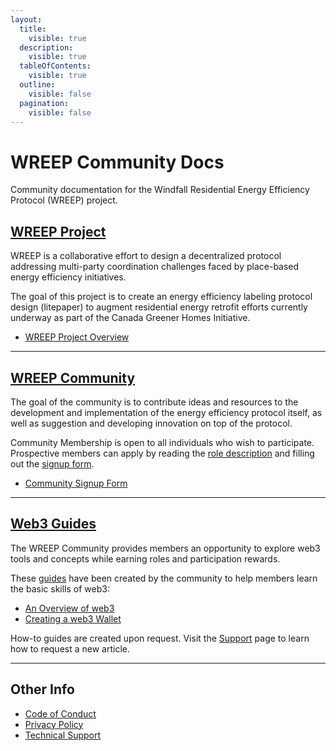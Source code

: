 ```yaml
---
layout:
  title:
    visible: true
  description:
    visible: true
  tableOfContents:
    visible: true
  outline:
    visible: false
  pagination:
    visible: false
---
```


# WREEP Community Docs

Community documentation for the Windfall Residential Energy Efficiency Protocol (WREEP) project.

## [WREEP Project](project.md)

WREEP is a collaborative effort to design a decentralized protocol addressing multi-party coordination challenges faced by place-based energy efficiency initiatives.

The goal of this project is to create an energy efficiency labeling protocol design (litepaper) to augment residential energy retrofit efforts currently underway as part of the Canada Greener Homes Initiative.

* [WREEP Project Overview](project.md)

---

## [WREEP Community](community/)

The goal of the community is to contribute ideas and resources to the development and implementation of the energy efficiency protocol itself, as well as suggestion and developing innovation on top of the protocol.

Community Membership is open to all individuals who wish to participate. Prospective members can apply by reading the [role description](community/roles.md) and filling out the [signup form](https://wreep.deform.cc/community-signup/).

* [Community Signup Form](https://wreep.deform.cc/community-signup/)

---

## [Web3 Guides](guides/)

The WREEP Community provides members an opportunity to explore web3 tools and concepts while earning roles and participation rewards.

These [guides](guides/) have been created by the community to help members learn the basic skills of web3:

* [An Overview of web3](guides/web3.md)
* [Creating a web3 Wallet](guides/wallets.md)

How-to guides are created upon request. Visit the [Support](support.md) page to learn how to request a new article.

---

## Other Info

* [Code of Conduct](code\_of\_conduct.md)
* [Privacy Policy](privacy\_policy.md)
* [Technical Support](support.md)
